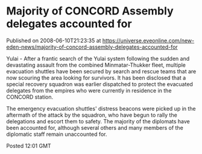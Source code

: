 # Majority of CONCORD Assembly delegates accounted for
Published on 2008-06-10T21:23:35 at https://universe.eveonline.com/new-eden-news/majority-of-concord-assembly-delegates-accounted-for

Yulai - After a frantic search of the Yulai system following the sudden and devastating assault from the combined Minmatar-Thukker fleet, multiple evacuation shuttles have been secured by search and rescue teams that are now scouring the area looking for survivors. It has been disclosed that a special recovery squadron was earlier dispatched to protect the evacuated delegates from the empires who were currently in residence in the CONCORD station.

The emergency evacuation shuttles' distress beacons were picked up in the aftermath of the attack by the squadron, who have begun to rally the delegations and escort them to safety. The majority of the diplomats have been accounted for, although several others and many members of the diplomatic staff remain unaccounted for.

Posted 12:01 GMT
